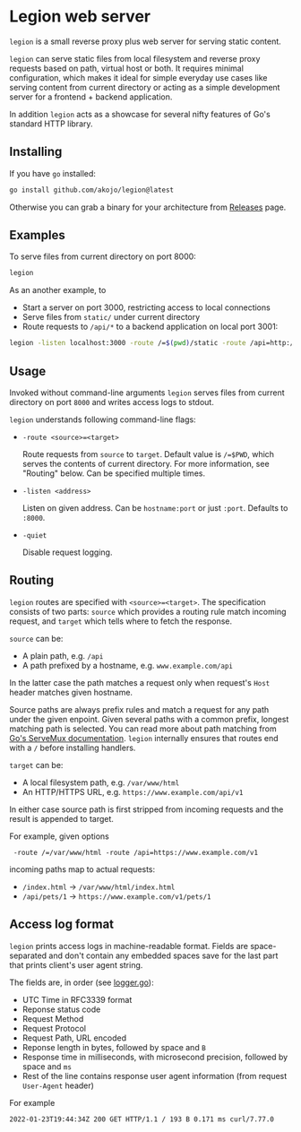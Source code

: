 # Legion web server

`legion` is a small reverse proxy plus web server for serving static content.

`legion` can serve static files from local filesystem and reverse proxy requests
based on path, virtual host or both. It requires minimal configuration, which
makes it ideal for simple everyday use cases like serving content from current
directory or acting as a simple development server for a frontend + backend
application.

In addition `legion` acts as a showcase for several nifty features of Go's
standard HTTP library.

## Installing

If you have `go` installed:

```sh
go install github.com/akojo/legion@latest
```

Otherwise you can grab a binary for your architecture from
[Releases](https://github.com/akojo/legion/releases) page.

## Examples

To serve files from current directory on port 8000:

```sh
legion
```

As an another example, to

- Start a server on port 3000, restricting access to local connections
- Serve files from `static/` under current directory
- Route requests to `/api/*` to a backend application on local port 3001:

```sh
legion -listen localhost:3000 -route /=$(pwd)/static -route /api=http://localhost:3001
```

## Usage

Invoked without command-line arguments `legion` serves files from current
directory on port `8000` and writes access logs to stdout.

`legion` understands following command-line flags:

- `-route <source>=<target>`

  Route requests from `source` to `target`. Default value is `/=$PWD`, which
  serves the contents of current directory. For more information, see "Routing"
  below. Can be specified multiple times.

- `-listen <address>`

  Listen on given address. Can be `hostname:port` or just `:port`. Defaults to
  `:8000`.

- `-quiet`

  Disable request logging.

## Routing

`legion` routes are specified with `<source>=<target>`. The specification
consists of two parts: `source` which provides a routing rule match incoming
request, and `target` which tells where to fetch the response.

`source` can be:

- A plain path, e.g. `/api`
- A path prefixed by a hostname, e.g. `www.example.com/api`

In the latter case the path matches a request only when request's `Host` header
matches given hostname.

Source paths are always prefix rules and match a request for any path under the
given enpoint. Given several paths with a common prefix, longest matching path
is selected. You can read more about path matching from
[Go's ServeMux documentation](https://pkg.go.dev/net/http#ServeMux). `legion`
internally ensures that routes end with a `/` before installing handlers.

`target` can be:

- A local filesystem path, e.g. `/var/www/html`
- An HTTP/HTTPS URL, e.g. `https://www.example.com/api/v1`

In either case source path is first stripped from incoming requests and the
result is appended to target.

For example, given options

```text
 -route /=/var/www/html -route /api=https://www.example.com/v1
```

incoming paths map to actual requests:

- `/index.html` -> `/var/www/html/index.html`
- `/api/pets/1` -> `https://www.example.com/v1/pets/1`

## Access log format

`legion` prints access logs in machine-readable format. Fields are
space-separated and don't contain any embedded spaces save for the last part
that prints client's user agent string.

The fields are, in order (see [logger.go](./logger.go)):

- UTC Time in RFC3339 format
- Reponse status code
- Request Method
- Request Protocol
- Request Path, URL encoded
- Reponse length in bytes, followed by space and `B`
- Response time in milliseconds, with microsecond precision, followed by space
  and `ms`
- Rest of the line contains response user agent information (from request
  `User-Agent` header)

For example

```text
2022-01-23T19:44:34Z 200 GET HTTP/1.1 / 193 B 0.171 ms curl/7.77.0
```
